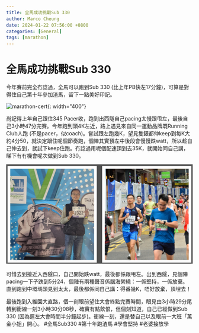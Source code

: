 ```yaml
---
title: 全馬成功挑戰Sub 330
author: Marco Cheung
date: 2024-01-22 07:56:00 +0800
categories: [General]
tags: [marathon]
---
```


# 全馬成功挑戰Sub 330

今年賽前完全冇諗過，全馬可以跑到Sub 330 (比上年PB快左17分鐘)，可算是對得住自己第十年參加渣馬，留下一點美好印記。

![marathon-cert](images/2024marathon-cert){: width="400"}

尚記得上年自己跟住345 Pacer收，跑到出西隧自己pacing太慢跟甩左，最後自己3小時47分完賽。今年跑到頭4K左近，路上遇見來自同一運動品牌既Running Club人跑 (不是pacer，似coach)。嘗試跟左跑幾K，望見隻錶都仲keep到每K大約4分50，就決定跟住呢個節奏跑，個陣其實預左中後段會慢慢跌watt，所以趁自己仲去到，就試下keep住跑。冇諗過用呢個配速頂到去35K，就開始同自己講，睇下有冇機會呢次做到Sub 330。

![marathon-photo](images/marathon-photos.png)

可惜去到接近入西隧口，自己開始跌watt，最後都係跟甩左。出到西隧，見個陣pacing一下子跌到5分24，個陣有兩種聲音係腦海縈繞：一係堅持，一係放棄。直到跑到中環瑪頭見到太太，最後都係同自己講：得番幾K，唔好放棄，頂埋去！

最後跑到入維園大直路，個一刻眼前望住大會終點完賽時間，眼見由3小時29分尾轉到衝線一刻3小時30分08秒，確實有點飲恨，但個刻知道，自己已經做到Sub 330 (因為遲左大會時間半分鐘起步)。衝線一刻，還是替自己以及眼前一大班「萬金小姐」開心。
#全馬Sub330
#第十年跑渣馬
#學會堅持
#老婆接放學
